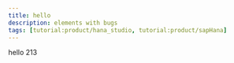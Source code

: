 ```yaml
---
title: hello
description: elements with bugs
tags: [tutorial:product/hana_studio, tutorial:product/sapHana]
---
```


hello
213